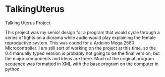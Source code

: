 TalkingUterus
=============

Talking Uterus Project

This project was my senior design for a program that would cycle through a series of lights on a diorama while audio would play
explaining the female reproductive system. This was coded for a Arduino Mega 2560 Microcontroller. I am still sort of working on the project
at this time, so the 0.4 manually typed version is probably not going to be the final version, but the major components and
ideas are there. Much of the original program sequence was formatted in XML with the base program on the computer in python. 
